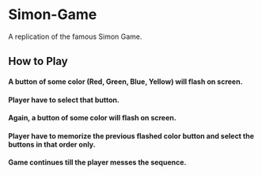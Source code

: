 # Simon-Game
A replication of the famous Simon Game.

## How to Play

#### A button of some color (Red, Green, Blue, Yellow) will flash on screen.
#### Player have to select that button.
#### Again, a button of some color will flash on screen.
#### Player have to memorize the previous flashed color button and select the buttons in that order only.
#### Game continues till the player messes the sequence.


